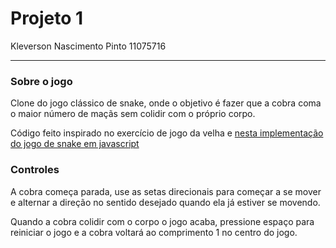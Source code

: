 Projeto 1
======

Kleverson Nascimento Pinto  11075716

----

### Sobre o jogo

Clone do jogo clássico de snake, onde o objetivo é fazer que a cobra coma o maior número de maçãs sem colidir com o próprio corpo.

Código feito inspirado no exercício de jogo da velha e [nesta implementação do jogo de snake em javascript](https://github.com/patorjk/JavaScript-Snake)

### Controles

A cobra começa parada, use as setas direcionais para começar a se mover e alternar a direção no sentido desejado quando ela já estiver se movendo.

Quando a cobra colidir com o corpo o jogo acaba, pressione espaço para reiniciar o jogo e a cobra voltará ao comprimento 1 no centro do jogo.
